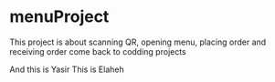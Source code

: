 # menuProject
This project is about scanning QR, opening menu, placing order and receiving order
come back to codding projects


And this is Yasir
This is Elaheh
